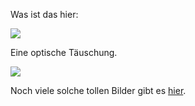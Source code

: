 <!--
.. title: 3D im Raum
.. slug: 289-3d-im-raum
.. date: 2007-10-25 11:00:08
.. tags: 3D,Bilder,Internet
.. description: 
.. type: text
-->

Was ist das hier:

![](/images/3d_room_01.jpg)
<!-- TEASER_END -->

Eine optische Täuschung.

![](/images/3d_room_02.jpg)

Noch viele solche tollen Bilder gibt es [hier](http://www.damnfunnypictures.com/html/3D-Painted-Rooms.html).
